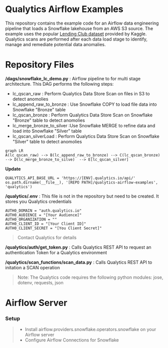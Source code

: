 # Qualytics Airflow Examples

This repository contains the example code for an Airflow data engineering pipeline that loads a Snowflake lakehouse from an AWS S3 source.  The example uses the popular [Lending Club dataset](https://www.kaggle.com/datasets/wordsforthewise/lending-club) provided by Kaggle.  Qualytics scans are performed after each data load stage to identify, manage and remediate potential data anomalies.

# Repository Files
**/dags/snowflake_lc_demo.py**  : Airflow pipeline to for multi stage architecture. 
 This DAG performs the following steps: 
 - lc_qscan_raw : Perform Qualytics Data Store Scan on files in S3 to detect anomolies
 - lc_append_raw_to_bronze : Use Snowflake COPY to load file data into Snowflake "Bronze" table
 - lc_qscan_bronze : Perform Qualytics Data Store Scan on Snowflake "Bronze" table to detect anomolies
 - lc_merge_bronze_to_silver :Use Snowflake MERGE to refine data and load into Snowflake "Silver" table
 - lc_qscan_silverLoad : Perform Qualytics Data Store Scan on Snowflake "Silver" table to detect anomolies
```mermaid
graph LR
A(lc_qscan_raw) --> B(lc_append_raw_to_bronze) --> C(lc_qscan_bronze) --> D(lc_merge_bronze_to_silve)  --> E[lc_qscan_silver]
```
**Update**
  ```
  QUALYTICS_API_BASE_URL = 'https://[ENV].qualytics.io/api/'
  os.path.dirname(__file__), '[REPO PATH]/qualytics-airflow-examples', 'qualytics')
 ```

**/qualytics/.env** : This file is not in the repository but need to be created.   It stores you Qualytics credentials
```
AUTH0_DOMAIN = "auth.qualytics.io"
AUTH0_AUDIENCE = "[Your Audience]"
AUTH0_ORGANIZATION = ""
AUTH0_CLIENT_ID = "[Your Client ID]"
AUTH0_CLIENT_SECRET = "[You Client Secret]"
```
> Contact Qualytics for details

**/qualytics/auth/get_token.py** : Calls Qualytics REST API to request an authentication Token for a Qualytics environment

**/qualytics/scan_functions/scan_data.py** : Calls Qualytics REST API to initation a SCAN operation
>  Note: The Qualytics code requires the following python modules:  jose, dotenv, requests, json


# Airflow Server

### Setup
>  - Install airflow.providers.snowflake.operators.snowflake on your Airflow server
>  - Configure Airflow Connections for Snowflake


